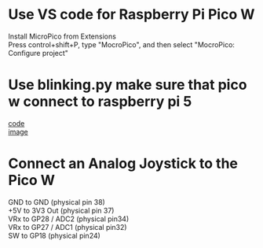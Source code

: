 # Use VS code for Raspberry Pi Pico W
Install MicroPico from Extensions <br>
Press control+shift+P, type "MocroPico", and then select "MocroPico: Configure project"
# Use blinking.py make sure that pico w connect to raspberry pi 5
[code](./blinkingLED.py) <br>
[image](./blinkingLED.py)

# Connect an Analog Joystick to the Pico W
GND to GND (physical pin 38) <br>
+5V to 3V3 Out (physical pin 37) <br>
VRx to GP28 / ADC2 (physical pin34) <br>
VRx to GP27 / ADC1 (physical pin32) <br>
SW to GP18 (physical pin24)